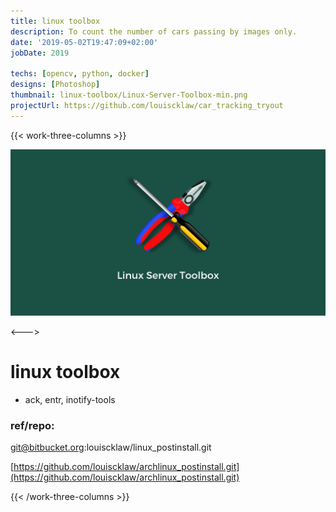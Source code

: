 ```yaml
---
title: linux toolbox
description: To count the number of cars passing by images only.
date: '2019-05-02T19:47:09+02:00'
jobDate: 2019

techs: [opencv, python, docker]
designs: [Photoshop]
thumbnail: linux-toolbox/Linux-Server-Toolbox-min.png
projectUrl: https://github.com/louiscklaw/car_tracking_tryout
---
```


{{< work-three-columns >}}

![](./thumbnail.png)

<---> <!-- magic separator, between columns -->

# linux toolbox

- ack, entr, inotify-tools

### ref/repo:

git@bitbucket.org:louiscklaw/linux_postinstall.git

[https://github.com/louiscklaw/archlinux_postinstall.git](https://github.com/louiscklaw/archlinux_postinstall.git)

{{< /work-three-columns >}}

